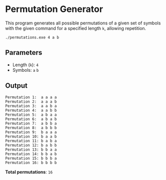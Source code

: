 # Permutation Generator

This program generates all possible permutations of a given set of symbols with the given command
for a specified length `k`, allowing repetition.

`./permutations.exe 4 a b`

## Parameters
- Length (`k`): `4`
- Symbols: `a` `b` 

## Output

```
Permutation 1:	a a a a 
Permutation 2:	a a a b 
Permutation 3:	a a b a 
Permutation 4:	a a b b 
Permutation 5:	a b a a 
Permutation 6:	a b a b 
Permutation 7:	a b b a 
Permutation 8:	a b b b 
Permutation 9:	b a a a 
Permutation 10:	b a a b 
Permutation 11:	b a b a 
Permutation 12:	b a b b 
Permutation 13:	b b a a 
Permutation 14:	b b a b 
Permutation 15:	b b b a 
Permutation 16:	b b b b 
```

**Total permutations**: `16`
